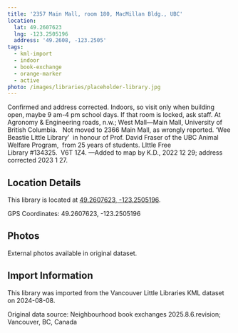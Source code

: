 ```yaml
---
title: '2357 Main Mall, room 180, MacMillan Bldg., UBC'
location:
  lat: 49.2607623
  lng: -123.2505196
  address: '49.2608, -123.2505'
tags:
  - kml-import
  - indoor
  - book-exchange
  - orange-marker
  - active
photo: /images/libraries/placeholder-library.jpg
---
```

Confirmed and address corrected. 
Indoors, so visit only when building open, 
maybe 9 am-4 pm school days.
If that room is locked, ask staff.
At Agronomy & Engineering roads, n.w.;
West Mall—Main Mall, 
University of British Columbia.  
Not moved to 2366 Main Mall, as wrongly reported.
 ‘Wee Beastie Little Library’ 
in honour of Prof. David Fraser of 
the UBC Animal Welfare Program,  
from 25 years of students. 
LIttle Free Library #134325.  V6T 1Z4.
—Added to map by K.D., 2022 12 29; 
address corrected 2023 1 27.

## Location Details

This library is located at [49.2607623, -123.2505196](https://www.google.com/maps?q=49.2607623,-123.2505196).

GPS Coordinates: 49.2607623, -123.2505196

## Photos

External photos available in original dataset.

## Import Information

This library was imported from the Vancouver Little Libraries KML dataset on 2024-08-08.

Original data source: Neighbourhood book exchanges 2025.8.6.revision; Vancouver, BC, Canada
